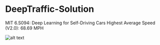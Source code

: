 # DeepTraffic-Solution

MIT 6.S094: Deep Learning for Self-Driving Cars
Highest Average Speed (V2.0): 68.69 MPH

![alt text](https://raw.githubusercontent.com/HimanshuKumar111/DeepTraffic-Solution/master/path/to/sol.png)
